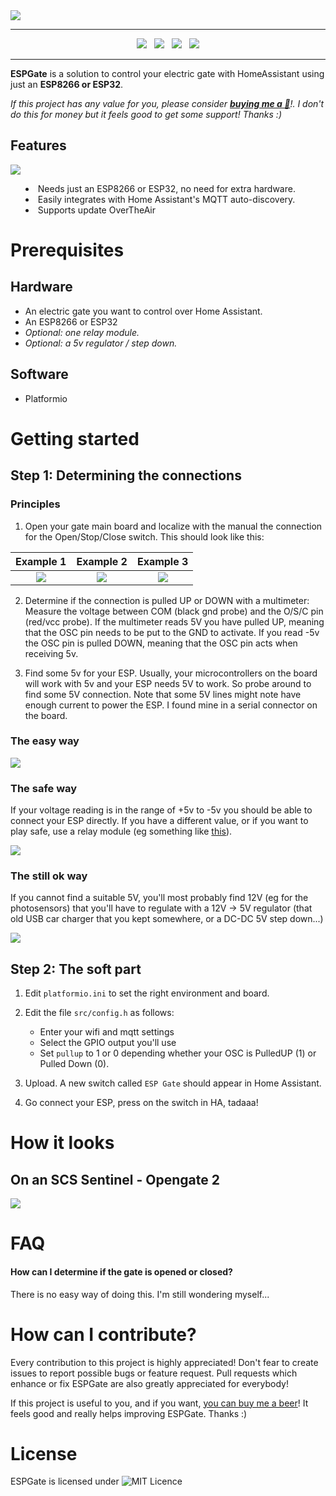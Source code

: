 <img src="doc/images/logo.png" align="center"/>
<hr/>

<p align="center">
<a href="https://travis-ci.com/raomin/ESPGate"><img src="https://img.shields.io/travis/com/raomin/ESPGate?style=for-the-badge" /></a>
&nbsp;
<img src="https://img.shields.io/github/last-commit/raomin/ESPGate?style=for-the-badge" />
&nbsp;
<img src="https://img.shields.io/github/license/raomin/ESPGate?style=for-the-badge" />
&nbsp;
<a href="https://www.buymeacoffee.com/raomin" target="_blank"><img src="https://img.shields.io/badge/Buy%20me%20a%20beer-%245-orange?style=for-the-badge&logo=buy-me-a-beer" /></a>
</p>

<hr/>

<p><b>ESPGate</b> is a solution to control your electric gate with HomeAssistant using just an <b>ESP8266 or ESP32</b>.</p>

_If this project has any value for you, please consider <b>[buying me a 🍺](https://www.buymeacoffee.com/raomin)</b>!. I don't do this for money but it feels good to get some support! Thanks :)_ 

## Features
![](doc/images/schema.png)

  <ul style="list-style-position: inside;">
    <li>Needs just an ESP8266 or ESP32, no need for extra hardware.</li>
    <li>Easily integrates with Home Assistant's MQTT auto-discovery.</li>
    <li>Supports update OverTheAir</li>
</ul>

# Prerequisites

## Hardware

- An electric gate you want to control over Home Assistant.
- An ESP8266 or ESP32
- *Optional: one relay module.*
- *Optional: a 5v regulator / step down.*

## Software

- Platformio

# Getting started

## Step 1: Determining the connections

### Principles
1. Open your gate main board and localize with the manual the connection for the Open/Stop/Close switch. This should look like this:

Example 1             |  Example 2          |  Example 3
:-------------------------:|:-------------------------:|:-------------------------:
![](doc/images/ex1.png) | ![](doc/images/ex2.png) | ![](doc/images/ex3.png) 

2. Determine if the connection is pulled UP or DOWN with a multimeter: Measure the voltage between COM (black gnd probe) and the O/S/C pin (red/vcc probe). If the multimeter reads 5V you have pulled UP, meaning that the OSC pin needs to be put to the GND to activate. If you read -5v the OSC pin is pulled DOWN, meaning that the OSC pin acts when receiving 5v.

3. Find some 5v for your ESP. Usually, your microcontrollers on the board will work with 5v and your ESP needs 5V to work. So probe around to find some 5V connection. Note that some 5V lines might note have enough current to power the ESP. I found mine in a serial connector on the board. 

### The easy way

![](doc/images/easy.png)

### The safe way

If your voltage reading is in the range of +5v to -5v you should be able to connect your ESP directly. If you have a different value, or if you want to play safe, use a relay module (eg something like [this](https://www.aliexpress.com/item/1005001567474787.html)).

![](doc/images/safe.png)

### The still ok way

If you cannot find a suitable 5V, you'll most probably find 12V (eg for the photosensors) that you'll have to regulate with a 12V -> 5V regulator (that old USB car charger that you kept somewhere, or a DC-DC 5V step down...) 

![](doc/images/ok.png)

## Step 2: The soft part

1. Edit `platformio.ini` to set the right environment and board.

2. Edit the file `src/config.h` as follows:
    - Enter your wifi and mqtt settings
    - Select the GPIO output you'll use
    - Set `pullup` to 1 or 0 depending whether your OSC is PulledUP (1) or Pulled Down (0).

3. Upload. A new switch called `ESP Gate` should appear in Home Assistant.

4. Go connect your ESP, press on the switch in HA, tadaaa!

# How it looks

## On an SCS Sentinel - Opengate 2

![](doc/images/setup.png)

# FAQ

#### How can I determine if the gate is opened or closed?

There is no easy way of doing this. I'm still wondering myself...

# How can I contribute?

Every contribution to this project is highly appreciated! Don't fear to create issues to report possible bugs or feature request. Pull requests which enhance or fix ESPGate are also greatly appreciated for everybody!

If this project is useful to you, and if you want, [you can buy me a beer](https://www.buymeacoffee.com/raomin)! It feels good and really helps improving ESPGate. Thanks :)

# License
ESPGate is licensed under ![MIT Licence](https://img.shields.io/github/license/raomin/ESPGate.svg?style=for-the-badge)
